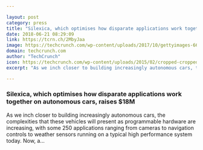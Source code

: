 ```yaml
---

layout: post
category: press
title: "Silexica, which optimises how disparate applications work together on autonomous cars, raises $18M"
date: 2018-06-21 08:29:09
link: https://tcrn.ch/2MbyJaa
image: https://techcrunch.com/wp-content/uploads/2017/10/gettyimages-660587164.jpg?w=683
domain: techcrunch.com
author: "TechCrunch"
icon: https://techcrunch.com/wp-content/uploads/2015/02/cropped-cropped-favicon-gradient.png?w=180
excerpt: "As we inch closer to building increasingly autonomous cars, the complexities that these vehicles will present as programmable hardware are increasing, with some 250 applications ranging from cameras to navigation controls to weather sensors running on a typical high performance system today. Now, a…"

---
```


### Silexica, which optimises how disparate applications work together on autonomous cars, raises $18M

As we inch closer to building increasingly autonomous cars, the complexities that these vehicles will present as programmable hardware are increasing, with some 250 applications ranging from cameras to navigation controls to weather sensors running on a typical high performance system today. Now, a…